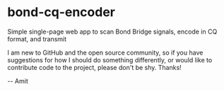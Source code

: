 # bond-cq-encoder
Simple single-page web app to scan Bond Bridge signals, encode in CQ format, and transmit

I am new to GitHub and the open source community, so if you have suggestions for how I should do something differently,
or would like to contribute code to the project, please don't be shy.  Thanks!

-- Amit
